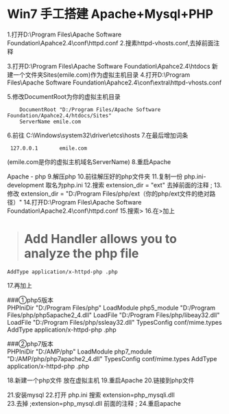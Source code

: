 # Win7 手工搭建 Apache+Mysql+PHP
1.打开D:\Program Files\Apache Software Foundation\Apahce2.4\conf\httpd.conf
2.搜素httpd-vhosts.conf,去掉前面注释

3.打开D:\Program Files\Apache Software Foundation\Apahce2.4\htdocs 新建一个文件夹Sites(emile.com)作为虚拟主机目录
4.打开D:\Program Files\Apache Software Foundation\Apahce2.4\conf\extra\httpd-vhosts.conf

5.修改DocumentRoot为你的虚拟主机目录

		DocumentRoot "D:/Program Files/Apache Software Foundation/Apahce2.4/htdocs/Sites"
    	ServerName emile.com

6.前往 C:\Windows\system32\driver\etcs\hosts
7.在最后增加词条

	 127.0.0.1       emile.com 

 (emile.com是你的虚拟主机域名ServerName)
8.重启Apache


Apache - php
9.解压php
10.前往解压好的php文件夹
11.复制一份  php.ini-development  取名为php.ini
12.搜索  extension_dir = "ext" 去掉前面的注释 ; 
13.修改 extension_dir = "D:/Program Files/php/ext（你的php/ext文件的绝对路径）"
14.打开D:\Program Files\Apache Software Foundation\Apache2.4\conf\httpd.conf
15.搜索><IfModule mime_module>
16.在><IfModule mime_module>加上
>   # Add Handler allows you to analyze the php file
    AddType application/x-httpd-php .php
17.再加上

###①php5版本		
		PHPIniDir "D:/Program Files/php"
		LoadModule php5_module "D:/Program Files/php/php5apache2_4.dll"
		LoadFile "D:/Program Files/php/libeay32.dll"
		LoadFile "D:/Program Files/php/ssleay32.dll"
		<IfModule mime_module>
    		    TypesConfig conf/mime.types
    		    AddType application/x-httpd-php .php
		</IfModule>

###②php7版本	
		PHPIniDir "D:/AMP/php"
		LoadModule php7_module "D:/AMP/php/php7apache2_4.dll"
		<IfModule mime_module>
		    TypesConfig conf/mime.types
		    AddType application/x-httpd-php .php
		</IfModule>

18.新建一个php文件 放在虚拟主机
19.重启Apache
20.链接到php文件

21.安装mysql
22.打开 php.ini 搜索 extension=php_mysqli.dll  
23.去掉 ;extension=php_mysql.dll  前面的注释  ;
24.重启apache
